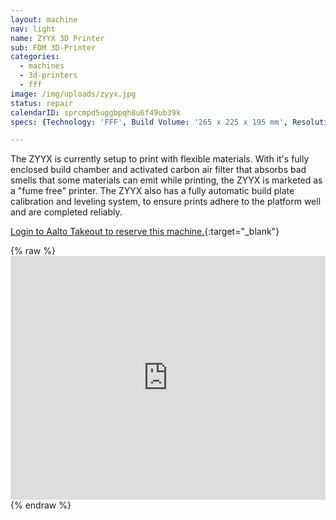 ```yaml
---
layout: machine
nav: light
name: ZYYX 3D Printer
sub: FDM 3D-Printer
categories:
  - machines
  - 3d-printers
  - fff
image: /img/uploads/zyyx.jpg
status: repair
calendarID: sprcmpd5uggbpqh8u6f49ub39k
specs: {Technology: 'FFF', Build Volume: '265 x 225 x 195 mm', Resolution: '50 microns', Materials: 'Ninja Flex, Polyflex, ABS', File Formats: '.stl .x3g', Software: 'Simplify3D'}

---
```


The ZYYX is currently setup to print with flexible materials.
With it's fully enclosed build chamber and activated carbon air filter that absorbs bad smells that some materials can emit while printing, the ZYYX is marketed as a "fume free" printer. The ZYYX also has a fully automatic build plate calibration and leveling system, to ensure prints adhere to the platform well and are completed reliably.

[Login to Aalto Takeout to reserve this machine.](https://takeout.aalto.fi/606017){:target="_blank"}

{% raw %} <iframe src="https://takeout.aalto.fi/embed/606017" width="100%" height="390" frameborder="0"></iframe> {% endraw %}

